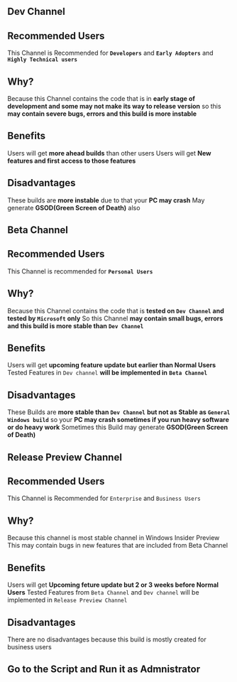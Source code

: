 
**Dev Channel**
-----------

## Recommended Users
This Channel is Recommended for **`Developers`** and **`Early Adopters`** and **`Highly Technical users`**

## Why?
Because this Channel contains the code that is in **early stage of development and some may not make its way to release version** so this **may contain severe bugs, errors and this build is more instable**

## Benefits
Users will get **more ahead builds** than other users
Users will get **New features and first access to those features**

## Disadvantages
These builds are **more instable** due to that your **PC may crash**
May generate **GSOD(Green Screen of Death)** also


**Beta Channel**
--------------

## Recommended Users
This Channel is recommended for **`Personal Users`**

## Why?
Because this Channel contains the code that is **tested on `Dev Channel` and tested by `Microsoft` only**
So this Channel **may contain small bugs, errors and this build is more stable than `Dev Channel`**

## Benefits
Users will get **upcoming feature update but earlier than Normal Users**
Tested Features in `Dev channel` **will be implemented in** **`Beta Channel`**

## Disadvantages
These Builds are **more stable than `Dev Channel`** **but not as Stable as `General Windows build`** so your **PC may crash sometimes if you run heavy software or do heavy work**
Sometimes this Build may generate **GSOD(Green Screen of Death)**

**Release Preview Channel**
---------------------------

## Recommended Users
This Channel is Recommended for `Enterprise` and `Business Users`

## Why?
Because this channel is most stable channel in Windows Insider Preview
This may contain bugs in new features that are included from Beta Channel

## Benefits
Users will get **Upcoming feture update but 2 or 3 weeks before Normal Users**
Tested Features from `Beta Channel` and `Dev channel` will be implemented in `Release Preview Channel`

## Disadvantages
There are no disadvantages because this build is mostly created for business users

## Go to the Script and Run it as Admnistrator
